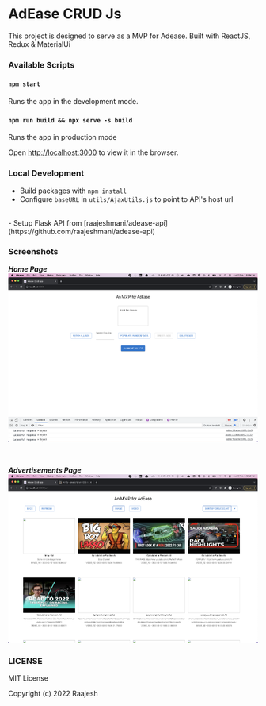 # AdEase CRUD Js
This project is designed to serve as a MVP for Adease. Built with ReactJS, Redux & MaterialUi

### Available Scripts

#### `npm start`

Runs the app in the development mode.<br />

#### `npm run build && npx serve -s build`

Runs the app in production mode

Open [http://localhost:3000](http://localhost:3000) to view it in the browser.
### Local Development

- Build packages with `npm install`
- Configure `baseURL` in `utils/AjaxUtils.js` to point to API's host url
<br />
- Setup Flask API from [raajeshmani/adease-api](https://github.com/raajeshmani/adease-api)

### Screenshots

***Home Page***
<img src="./screenshots/homePage.png" height="340em">

<br>

***Advertisements Page***
<img src="./screenshots/adPage.png" height="340em">

### LICENSE
MIT License

Copyright (c) 2022 Raajesh